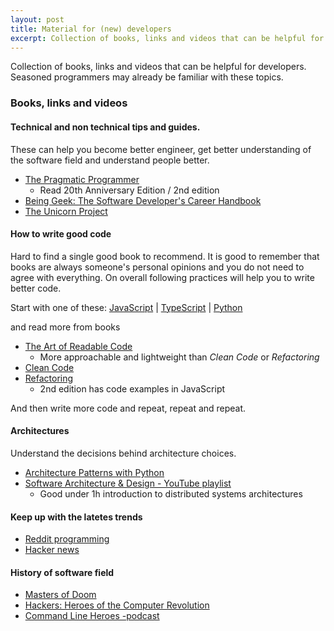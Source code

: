 ```yaml
---
layout: post
title: Material for (new) developers
excerpt: Collection of books, links and videos that can be helpful for (new) developers. Seasoned programmers may already be familiar with these topics.
---
```


Collection of books, links and videos that can be helpful for developers. Seasoned programmers may already be familiar with these topics.

### Books, links and videos

#### Technical and non technical tips and guides. 

These can help you become better engineer, get better understanding of the software field and understand people better.

* [The Pragmatic Programmer](https://www.goodreads.com/book/show/4099.The_Pragmatic_Programmer)
  * Read 20th Anniversary Edition / 2nd edition
* [Being Geek: The Software Developer's Career Handbook](https://www.goodreads.com/book/show/8473471-being-geek)
* [The Unicorn Project](https://www.goodreads.com/book/show/44333183-the-unicorn-project)

#### How to write good code

Hard to find a single good book to recommend. It is good to remember that books are always someone's personal opinions and you do not need to agree with everything. On overall following practices will help you to write better code.

Start with one of these:
[JavaScript](https://github.com/ryanmcdermott/clean-code-javascript) | [TypeScript](https://github.com/labs42io/clean-code-typescript) | [Python](https://github.com/zedr/clean-code-python)

and read more from books

* [The Art of Readable Code](https://www.goodreads.com/book/show/8677004-the-art-of-readable-code)
  * More approachable and lightweight than _Clean Code_ or _Refactoring_
* [Clean Code](https://www.goodreads.com/book/show/3735293-clean-code)
* [Refactoring](https://www.goodreads.com/book/show/44936.Refactoring)
  * 2nd edition has code examples in JavaScript

And then write more code and repeat, repeat and repeat.

#### Architectures

Understand the decisions behind architecture choices.

* [Architecture Patterns with Python](https://www.goodreads.com/book/show/50083115-architecture-patterns-with-python)
* [Software Architecture & Design - YouTube playlist](https://www.youtube.com/playlist?list=PL4JxLacgYgqTgS8qQPC17fM-NWMTr5GW6)
  * Good under 1h introduction to distributed systems architectures
#### Keep up with the latetes trends
* [Reddit programming](http://www.reddit.com/r/programming)
* [Hacker news](https://news.ycombinator.com/)

#### History of software field
* [Masters of Doom](https://www.goodreads.com/book/show/222146.Masters_of_Doom)
* [Hackers: Heroes of the Computer Revolution](https://www.goodreads.com/book/show/56829.Hackers)
* [Command Line Heroes -podcast](https://www.redhat.com/en/command-line-heroes)
